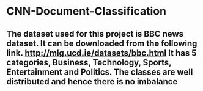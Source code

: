 # CNN-Document-Classification
## The dataset used for this project is BBC news dataset. It can be downloaded from the following link. http://mlg.ucd.ie/datasets/bbc.html It has 5 categories, Business, Technology, Sports, Entertainment and Politics. The classes are well distributed and hence there is no imbalance
